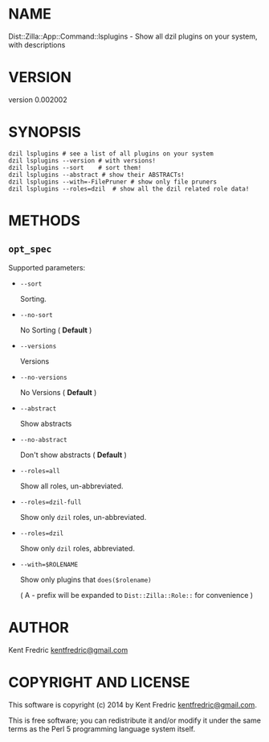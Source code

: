 # NAME

Dist::Zilla::App::Command::lsplugins - Show all dzil plugins on your system, with descriptions

# VERSION

version 0.002002

# SYNOPSIS

    dzil lsplugins # see a list of all plugins on your system
    dzil lsplugins --version # with versions!
    dzil lsplugins --sort    # sort them!
    dzil lsplugins --abstract # show their ABSTRACTs!
    dzil lsplugins --with=-FilePruner # show only file pruners
    dzil lsplugins --roles=dzil  # show all the dzil related role data!

# METHODS

## `opt_spec`

Supported parameters:

- `--sort`

    Sorting.

- `--no-sort`

    No Sorting ( **Default** )

- `--versions`

    Versions

- `--no-versions`

    No Versions ( **Default** )

- `--abstract`

    Show abstracts

- `--no-abstract`

    Don't show abstracts ( **Default** )

- `--roles=all`

    Show all roles, un-abbreviated.

- `--roles=dzil-full`

    Show only `dzil` roles, un-abbreviated.

- `--roles=dzil`

    Show only `dzil` roles, abbreviated.

- `--with=$ROLENAME`

    Show only plugins that `does($rolename)`

    ( A - prefix will be expanded to `Dist::Zilla::Role::` for convenience )

# AUTHOR

Kent Fredric <kentfredric@gmail.com>

# COPYRIGHT AND LICENSE

This software is copyright (c) 2014 by Kent Fredric <kentfredric@gmail.com>.

This is free software; you can redistribute it and/or modify it under
the same terms as the Perl 5 programming language system itself.

